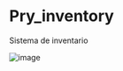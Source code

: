 # Pry_inventory


Sistema de inventario

![image](https://github.com/user-attachments/assets/4a7b9fa1-dac7-4a18-8194-2d59b91960de)
